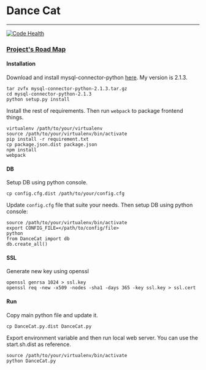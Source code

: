 # Dance Cat
-----------

[![Code Health](https://landscape.io/github/scattm/DanceCat/master/landscape.svg?style=flat)](https://landscape.io/github/scattm/DanceCat/master)

### [Project's Road Map](https://1drv.ms/x/s!AtdoGZ-ha3nacaZMSKh1SNS9vsA)

#### Installation

Download and install mysql-connector-python [here](https://dev.mysql.com/downloads/connector/python/). My version is 2.1.3.
```
tar zvfx mysql-connector-python-2.1.3.tar.gz
cd mysql-connector-python-2.1.3
python setup.py install
```

Install the rest of requirements. Then run `webpack` to package frontend things.
```
virtualenv /path/to/your/virtualenv
source /path/to/your/virtualenv/bin/activate
pip install -r requirement.txt
cp package.json.dist package.json
npm install
webpack
```

#### DB

Setup DB using python console.

`cp config.cfg.dist /path/to/your/config.cfg`

Update `config.cfg` file that suite your needs. Then setup DB using python console:
```
source /path/to/your/virtualenv/bin/activate
export CONFIG_FILE=</path/to/config/file>
python
from DanceCat import db
db.create_all()
```

#### SSL

Generate new key using openssl
```
openssl genrsa 1024 > ssl.key
openssl req -new -x509 -nodes -sha1 -days 365 -key ssl.key > ssl.cert
```

#### Run

Copy main python file and update it.

`cp DanceCat.py.dist DanceCat.py`

Export environment variable and then run local web server. You can use the start.sh.dist as reference.
```
source /path/to/your/virtualenv/bin/activate
python DanceCat.py
```
